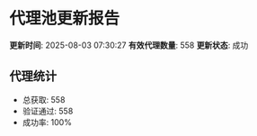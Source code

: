 # 代理池更新报告

**更新时间**: 2025-08-03 07:30:27
**有效代理数量**: 558
**更新状态**:  成功

## 代理统计
- 总获取: 558
- 验证通过: 558
- 成功率: 100%
